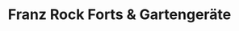 ---
title: "Franz Rock Forts & Gartengeräte"
url: /markdorf/franz-rock-forts-und-gartengeraete/
shop: Allgemein
---